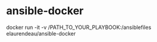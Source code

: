 # ansible-docker

docker run -it -v /PATH_TO_YOUR_PLAYBOOK:/ansiblefiles elaurendeau/ansible-docker

